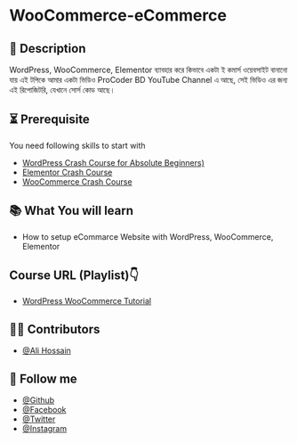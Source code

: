 # WooCommerce-eCommerce



## 📝 Description
WordPress, WooCommerce, Elementor ব্যাবহার করে কিভাবে একটা ই কমার্স ওয়েবসাইট বানানো যায় এই টপিকে আমার একটা ভিডিও ProCoder BD YouTube Channel এ আছে, সেই ভিডিও এর জন্য এই রিপোজিটরি, যেখানে সোর্স কোড আছে। 

## ⏳ Prerequisite
You need following skills to start with
- [WordPress Crash Course for Absolute Beginners)](https://youtu.be/FY_XZ9iAWEo)
- [Elementor Crash Course](https://youtu.be/hzP_HKGGkfU)
- [WooCommerce Crash Course](https://youtu.be/gN9KxDAZCaQ)

## 📚 What You will learn
- How to setup eCommarce Website with WordPress, WooCommerce, Elementor



## Course URL (Playlist)👇
 - [WordPress WooCommerce Tutorial](https://www.youtube.com/watch?v=JP6jY9BF8ac&list=PLSNRR4BKcowA9O-s5Ek9UuF0QtYxvhJdi)


## 🧑‍💻 Contributors
- [@Ali Hossain](https://github.com/shovoalways/)


## 🥰 Follow me
- [@Github](https://github.com/shovoalways/) 
- [@Facebook](https://facebook.com/shovoalways/) 
- [@Twitter](https://twitter.com/shovoalways/) 
- [@Instagram](https://instagram.com/shovoalways/) 
